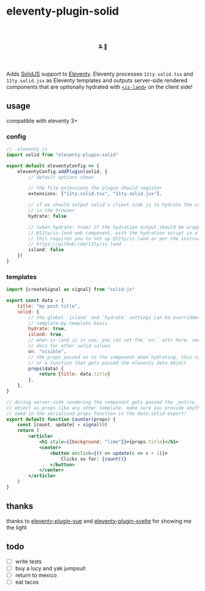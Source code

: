 # eleventy-plugin-solid

<br><br><div align="center">🏝️💖</div><br><br>

Adds [SolidJS](https://www.solidjs.com) support to
[Eleventy](https://www.11ty.dev). Eleventy processes `11ty.solid.tsx` and
`11ty.solid.jsx` as Eleventy templates and outputs server-side rendered
components that are optionally hydrated with
[`<is-land>`](https://github.com/11ty/is-land) on the client side!

## usage

compatible with eleventy 3+

### config

```ts
// .eleventy.js
import solid from "eleventy-plugin-solid"

export default eleventyConfig => {
	eleventyConfig.addPlugin(solid, {
        // default options shown

        // the file extensions the plugin should register
        extensions: ["11ty.solid.tsx", "11ty.solid.jsx"],

        // if we should output solid's client side js to hydrate the component
        // in the browser
        hydrate: false

        // (when hydrate: true) if the hydration output should be wrapped in a
        // @11ty/is-land web component, with the hydration script in a data-island
        // this requires you to set up @11ty/is-land as per the instructions
        // https://github.com/11ty/is-land
        island: false
    })
}
```

### templates

```jsx
import {createSignal as signal} from "solid-js"

export const data = {
	title: "my post title",
	solid: {
		// the global `island` and `hydrate` settings can be overridden on a
		// template-by-template basis
		hydrate: true,
		island: true,
		// when is-land is in use, you can set the `on:` attr here. see is-land
		// docs for other valid values
		on: "visible",
		// the props passed on to the component when hydrating. this can be an object
		// or a function that gets passed the eleventy data object
		props(data) {
			return {title: data.title}
		},
	},
}

// during server-side rendering the component gets passed the _entire_ data
// object as props like any other template. make sure you provide anything you
// need in the serialized props function in the data.solid export!
export default function Counter(props) {
	const [count, update] = signal(0)
	return (
		<article>
			<h1 style={{background: "lime"}}>{props.title}</h1>
			<center>
				<button onclick={() => update(c => c + 1)}>
					Clicks so far: {count()}
				</button>
			</center>
		</article>
	)
}
```

## thanks

thanks to [eleventy-plugin-vue](https://github.com/11ty/eleventy-plugin-vue/)
and [eleventy-plugin-svelte](https://github.com/gobeli/eleventy-plugin-svelte)
for showing me the light

## todo

- [ ] write tests
- [ ] buy a lucy and yak jumpsuit
- [ ] return to mexico
- [ ] eat tacos
